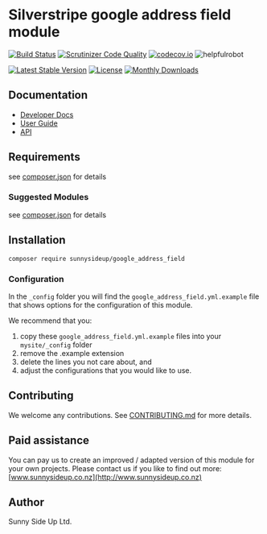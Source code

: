 # Silverstripe google address field module
[![Build Status](https://travis-ci.org/sunnysideup/silverstripe-google_address_field.svg?branch=master)](https://travis-ci.org/sunnysideup/silverstripe-google_address_field)
[![Scrutinizer Code Quality](https://scrutinizer-ci.com/g/sunnysideup/silverstripe-google_address_field/badges/quality-score.png?b=master)](https://scrutinizer-ci.com/g/sunnysideup/silverstripe-google_address_field/?branch=master)
[![codecov.io](https://codecov.io/github/sunnysideup/silverstripe-google_address_field/coverage.svg?branch=master)](https://codecov.io/github/sunnysideup/silverstripe-google_address_field?branch=master)
![helpfulrobot](https://helpfulrobot.io/sunnysideup/google_address_field/badge)

[![Latest Stable Version](https://poser.pugx.org/sunnysideup/google_address_field/version)](https://packagist.org/packages/sunnysideup/google_address_field)
[![License](https://poser.pugx.org/sunnysideup/google_address_field/license)](https://packagist.org/packages/sunnysideup/google_address_field)
[![Monthly Downloads](https://poser.pugx.org/sunnysideup/google_address_field/d/monthly)](https://packagist.org/packages/sunnysideup/google_address_field)


## Documentation



 * [Developer Docs](docs/en/INDEX.md)
 * [User Guide](docs/en/userguide.md)
 * [API](http://ssmods.com/apis/google_address_field/docs/en/api/)

## Requirements



see [composer.json](composer.json) for details

### Suggested Modules



see [composer.json](composer.json) for details


## Installation


```
composer require sunnysideup/google_address_field
```

### Configuration



In the `_config` folder you will find the `google_address_field.yml.example`
file that shows options for the configuration of this module.

We recommend that you:

  1. copy these `google_address_field.yml.example` files into your
`mysite/_config` folder
  2. remove the .example extension
  3. delete the lines you not care about, and
  4. adjust the configurations that you would like to use.


## Contributing



We welcome any contributions. See [CONTRIBUTING.md](CONTRIBUTING.md) for more details.

## Paid assistance



You can pay us to create an improved / adapted version of this module for your own projects.  Please contact us if you like to find out more: [www.sunnysideup.co.nz](http://www.sunnysideup.co.nz)

## Author



Sunny Side Up Ltd.
